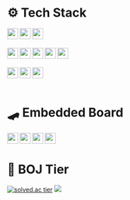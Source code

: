 <div align="start">
  
# ⚙️ Tech Stack
 <img src="https://img.shields.io/badge/C++-00599C?style=flat-square&logo=Cplusplus&logoColor=white" height="25"/>   
 <img src="https://img.shields.io/badge/C-00599C?style=flat-square&logo=C&logoColor=white" height="25"/>  
 <img src="https://img.shields.io/badge/Python-3775a9?style=flat-square&logo=python&logoColor=white" height="25"/>  

<br>
<br>
  
 <img src="https://img.shields.io/badge/JavaScript-F7DF1E?style=flat-square&logo=javascript&logoColor=black" height="25"/>
 <img src="https://img.shields.io/badge/HTML-E34F26?style=flat-square&logo=HTML5&logoColor=white" height="25"/>
 <img src="https://img.shields.io/badge/CSS-1572B6?style=flat-square&logo=css3&logoColor=white" height="25"/>
 <img src="https://img.shields.io/badge/C%23-009404?style=flat-square&logo=csharp&logoColor=white" height="25"/> 
 <img src="https://img.shields.io/badge/Xamarin-3498DB?style=flat-square&logo=Xamarin&logoColor=white" height="25"/>

<br>
<br>
  
 <img src="https://img.shields.io/badge/MySQL-00618a?style=flat-square&logo=mysql&logoColor=white" height="25"/> 
 <img src="https://img.shields.io/badge/SQLite-003856?style=flat-square&logo=sqlite&logoColor=white" height="25"/>  
 <img src="https://img.shields.io/badge/Fusion 360-ff6b00?style=flat-square&logo=autodesk&logoColor=white" height="25"/>  
 
<br>
<br>
  
# 🛹 Embedded Board
 <img src="https://img.shields.io/badge/Raspberry Pi-c41949?style=flat-square&logo=raspberrypi&logoColor=black" height="25"/> 
 <img src="https://img.shields.io/badge/Jetson Nano-76B900?style=flat-square&logo=NVIDIA&logoColor=white" height="25"/> 
 <img src="https://img.shields.io/badge/Arduino-00989d?style=flat-square&logo=arduino&logoColor=white" height="25"/>
 <img src="https://img.shields.io/badge/OpenCR-03234B?style=flat-square&logo=stmicroelectronics&logoColor=white" height="25"/> 
  
# 🏅 BOJ Tier 
  
[![solved.ac tier](http://mazassumnida.wtf/api/v2/generate_badge?boj=a201801745)](https://solved.ac/a201801745)
<img src="http://mazandi.herokuapp.com/api?handle=a201801745&theme=warm"/>
  
</div>
